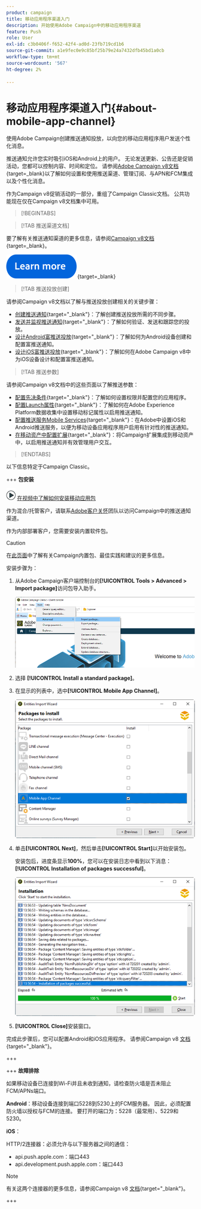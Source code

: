 ```yaml
---
product: campaign
title: 移动应用程序渠道入门
description: 开始使用Adobe Campaign中的移动应用程序渠道
feature: Push
role: User
exl-id: c3b0406f-f652-42f4-ad0d-23fb719cd1b6
source-git-commit: a1e9fec0e9c85bf25b79e24a7432dfb45bd1a0cb
workflow-type: tm+mt
source-wordcount: '567'
ht-degree: 2%

---
```


# 移动应用程序渠道入门{#about-mobile-app-channel}

使用Adobe Campaign创建推送通知投放，以向您的移动应用程序用户发送个性化消息。

推送通知允许您实时吸引iOS和Android上的用户。 无论发送更新、公告还是促销活动，您都可以控制内容、时间和定位。 请参阅[Adobe Campaign v8文档](https://experienceleague.adobe.com/en/docs/campaign/campaign-v8/send/emails/email){target=_blank}以了解如何设置和使用推送渠道、管理订阅、与APN和FCM集成以及个性化消息。

作为Campaign v8促销活动的一部分，重组了Campaign Classic文档。 公共功能现在仅在Campaign v8文档集中可用。

>[!BEGINTABS]

>[!TAB 推送渠道文档]

要了解有关推送通知渠道的更多信息，请参阅[Campaign v8文档](https://experienceleague.adobe.com/docs/campaign/campaign-v8/send/push/push.html){target=_blank}。

[![image](../../assets/do-not-localize/learn-more-button.svg)](https://experienceleague.adobe.com/docs/campaign/campaign-v8/send/push/push.html){target=_blank}


>[!TAB 推送投放创建]

请参阅Campaign v8文档以了解与推送投放创建相关的关键步骤：

* [创建推送通知](https://experienceleague.adobe.com/docs/campaign/campaign-v8/send/push/push.html#push-create){target="_blank"}：了解创建推送投放所需的不同步骤。
* [发送并监视推送通知](https://experienceleague.adobe.com/docs/campaign/campaign-v8/send/push/push.html#push-test){target="_blank"}：了解如何验证、发送和跟踪您的投放。
* [设计Android富推送投放](https://experienceleague.adobe.com/docs/campaign/campaign-v8/send/push/rich-push/rich-push-android.html){target="_blank"}：了解如何为Android设备创建和配置富推送通知。
* [设计iOS富推送投放](https://experienceleague.adobe.com/docs/campaign/campaign-v8/send/push/rich-push/rich-push-ios.html){target="_blank"}：了解如何在Adobe Campaign v8中为iOS设备设计和配置富推送通知。


>[!TAB 推送参数]

请参阅Campaign v8文档中的这些页面以了解推送参数：

* [配置先决条件](https://experienceleague.adobe.com/docs/campaign/campaign-v8/send/push/push-settings.html#before-starting){target="_blank"}：了解如何设置权限并配置您的应用程序。
* [配置Launch属性](https://experienceleague.adobe.com/docs/campaign/campaign-v8/send/push/push-settings.html#launch-property){target="_blank"}：了解如何在Adobe Experience Platform数据收集中设置移动标记属性以启用推送通知。
* [配置推送服务Mobile Services](https://experienceleague.adobe.com/docs/campaign/campaign-v8/send/push/push-settings.html#push-service){target="_blank"}：在Adobe中设置iOS和Android推送服务，以便为移动设备应用程序用户启用有针对性的推送通知。
* [在移动资产中配置扩展](https://experienceleague.adobe.com/docs/campaign/campaign-v8/send/push/push-settings.html#configure-extension){target="_blank"}：将Campaign扩展集成到移动资产中，以启用推送通知并有效管理用户交互。

>[!ENDTABS]


以下信息特定于Campaign Classic。

+++ **包安装**

![](assets/do-not-localize/how-to-video.png) [在视频中了解如何安装移动应用包](https://experienceleague.adobe.com/docs/campaign-classic-learn/tutorials/sending-messages/push-channel/installing-the-mobile-app-channel.html#sending-messages)

作为混合/托管客户，请联系[Adobe客户关怀](https://helpx.adobe.com/cn/enterprise/admin-guide.html/enterprise/using/support-for-experience-cloud.ug.html)团队以访问Campaign中的推送通知渠道。

作为内部部署客户，您需要安装内置软件包。

>[!CAUTION]
>
>在[此页面](../../installation/using/installing-campaign-standard-packages.md)中了解有关Campaign内置包、最佳实践和建议的更多信息。

安装步骤为：

1. 从Adobe Campaign客户端控制台的&#x200B;**[!UICONTROL Tools > Advanced > Import package]**&#x200B;访问包导入助手。

   ![](assets/package_ios.png)

1. 选择 **[!UICONTROL Install a standard package]**。

1. 在显示的列表中，选中&#x200B;**[!UICONTROL Mobile App Channel]**。

   ![](assets/package_ios_2.png)

1. 单击&#x200B;**[!UICONTROL Next]**，然后单击&#x200B;**[!UICONTROL Start]**&#x200B;以开始安装包。

   安装包后，进度条显示&#x200B;**100%**，您可以在安装日志中看到以下消息： **[!UICONTROL Installation of packages successful]**。

   ![](assets/package_ios_3.png)

1. **[!UICONTROL Close]**&#x200B;安装窗口。

完成此步骤后，您可以配置Android和iOS应用程序。 请参阅Campaign v8 [文档](https://experienceleague.adobe.com/docs/campaign/campaign-v8/send/push/push.html){target="_blank"}。

+++

+++ **故障排除**

如果移动设备已连接到Wi-Fi并且未收到通知，请检查防火墙是否未阻止FCM/APNs端口。

**Android**：移动设备连接到端口5228到5230上的FCM服务器。 因此，必须配置防火墙以授权与FCM的连接。 要打开的端口为：5228（最常用）、5229和5230。

**iOS**：

HTTP/2连接器：必须允许与以下服务器之间的通信：

* api.push.apple.com：端口443
* api.development.push.apple.com：端口443

>[!NOTE]
>
>有关这两个连接器的更多信息，请参阅Campaign v8 [文档](https://experienceleague.adobe.com/docs/campaign/campaign-v8/send/push/push-settings.html){target="_blank"}。

+++
